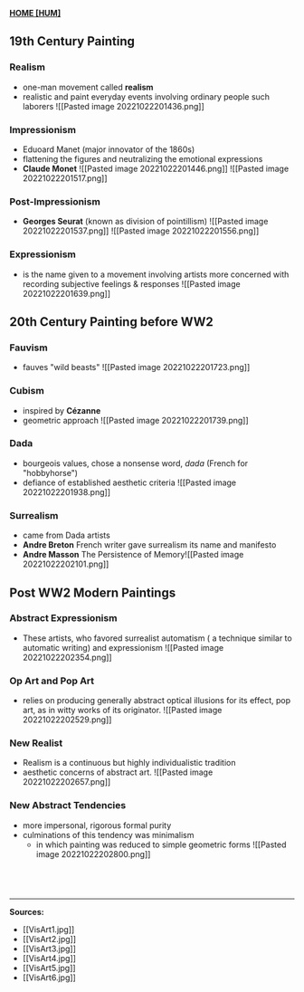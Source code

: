 **[HOME [HUM]](HUM101#^MID36)**

## 19th Century Painting
### Realism
- one-man movement called **realism**
- realistic and paint everyday events involving ordinary people such laborers
![[Pasted image 20221022201436.png]]

### Impressionism
- Eduoard Manet (major innovator of the 1860s)
- flattening the figures and neutralizing the emotional expressions
- **Claude Monet**
![[Pasted image 20221022201446.png]]
![[Pasted image 20221022201517.png]]

### Post-Impressionism
- **Georges Seurat** (known as division of pointillism)
![[Pasted image 20221022201537.png]]
![[Pasted image 20221022201556.png]]

### Expressionism
- is the name given to a movement involving artists more concerned with recording subjective feelings & responses
![[Pasted image 20221022201639.png]]

## 20th Century Painting before WW2
### Fauvism
- fauves "wild beasts"
![[Pasted image 20221022201723.png]]

### Cubism
- inspired by **Cézanne**
- geometric approach
![[Pasted image 20221022201739.png]]

### Dada
- bourgeois values, chose a nonsense word, *dada* (French for "hobbyhorse")
- defiance of established aesthetic criteria
![[Pasted image 20221022201938.png]]

### Surrealism
- came from Dada artists
- **Andre Breton** French writer gave surrealism its name and manifesto
- **Andre Masson** The Persistence of Memory![[Pasted image 20221022202101.png]]

## Post WW2 Modern Paintings
### Abstract Expressionism
- These artists, who favored surrealist automatism ( a technique similar to automatic writing) and expressionism
![[Pasted image 20221022202354.png]]

### Op Art and Pop Art
- relies on producing generally abstract optical illusions for its effect, pop art, as in witty works of its originator.
![[Pasted image 20221022202529.png]]

### New Realist
- Realism is a continuous but highly individualistic tradition
- aesthetic concerns of abstract art.
![[Pasted image 20221022202657.png]]

### New Abstract Tendencies
- more impersonal, rigorous formal purity
- culminations of this tendency was minimalism
	- in which painting was reduced to simple geometric forms
![[Pasted image 20221022202800.png]]

# 

<br>

---
**Sources:**
- [[VisArt1.jpg]]
- [[VisArt2.jpg]]
- [[VisArt3.jpg]]
- [[VisArt4.jpg]]
- [[VisArt5.jpg]]
- [[VisArt6.jpg]]